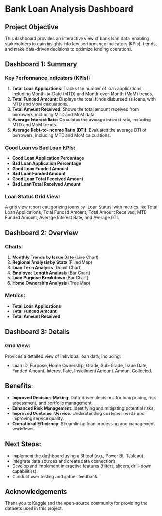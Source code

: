# Bank Loan Analysis Dashboard

## **Project Objective**
This dashboard provides an interactive view of bank loan data, enabling stakeholders to gain insights into key performance indicators (KPIs), trends, and make data-driven decisions to optimize lending operations.

## **Dashboard 1: Summary**
### **Key Performance Indicators (KPIs):**
1. **Total Loan Applications**: Tracks the number of loan applications, including Month-to-Date (MTD) and Month-over-Month (MoM) trends.
2. **Total Funded Amount**: Displays the total funds disbursed as loans, with MTD and MoM calculations.
3. **Total Amount Received**: Shows the total amount received from borrowers, including MTD and MoM data.
4. **Average Interest Rate**: Calculates the average interest rate, including MTD and MoM trends.
5. **Average Debt-to-Income Ratio (DTI)**: Evaluates the average DTI of borrowers, including MTD and MoM calculations.

### **Good Loan vs Bad Loan KPIs:**
- **Good Loan Application Percentage**
- **Bad Loan Application Percentage**
- **Good Loan Funded Amount**
- **Bad Loan Funded Amount**
- **Good Loan Total Received Amount**
- **Bad Loan Total Received Amount**

### **Loan Status Grid View**:
A grid view report categorizing loans by 'Loan Status' with metrics like Total Loan Applications, Total Funded Amount, Total Amount Received, MTD Funded Amount, Average Interest Rate, and Average DTI.

## **Dashboard 2: Overview**
### **Charts**:
1. **Monthly Trends by Issue Date** (Line Chart)
2. **Regional Analysis by State** (Filled Map)
3. **Loan Term Analysis** (Donut Chart)
4. **Employee Length Analysis** (Bar Chart)
5. **Loan Purpose Breakdown** (Bar Chart)
6. **Home Ownership Analysis** (Tree Map)

### **Metrics**:
- **Total Loan Applications**
- **Total Funded Amount**
- **Total Amount Received**

## **Dashboard 3: Details**
### **Grid View**:
Provides a detailed view of individual loan data, including:
- Loan ID, Purpose, Home Ownership, Grade, Sub-Grade, Issue Date, Funded Amount, Interest Rate, Installment Amount, Amount Collected.

## **Benefits**:
- **Improved Decision-Making**: Data-driven decisions for loan pricing, risk assessment, and portfolio management.
- **Enhanced Risk Management**: Identifying and mitigating potential risks.
- **Improved Customer Service**: Understanding customer needs and improving service quality.
- **Operational Efficiency**: Streamlining loan processing and management workflows.

## **Next Steps**:
- Implement the dashboard using a BI tool (e.g., Power BI, Tableau).
- Integrate data sources and create data connections.
- Develop and implement interactive features (filters, slicers, drill-down capabilities).
- Conduct user testing and gather feedback.

## **Acknowledgements**
Thank you to Kaggle and the open-source community for providing the datasets used in this project.










